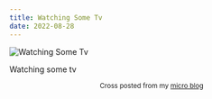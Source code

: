 ```yaml
---
title: Watching Some Tv
date: 2022-08-28
---
```

![Watching Some Tv](/ec522f97ed.jpg)

<p>Watching some tv</p>



<center><small>Cross posted from my <a href='http://micro.blog/joshnicholas'>micro blog</a></small></center>

    